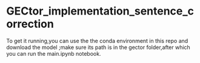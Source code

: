 # GECtor_implementation_sentence_correction

To get it running,you can use the the conda environment in this repo and download the model ;make sure its path is in the gector folder,after which you can run the main.ipynb notebook.
